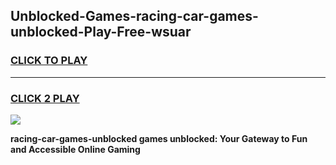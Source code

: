 
## Unblocked-Games-racing-car-games-unblocked-Play-Free-wsuar
<h3>
<a href="https://premium76.site?title=racing-car-games-unblocked&ref=19M">CLICK TO PLAY</a></h3>
<hr>

<h3>
<a href="https://premium76.site?title=racing-car-games-unblocked&ref=19M">CLICK 2 PLAY</a>
  
</h3>

<a href="https://premium76.site?title=racing-car-games-unblocked&ref=19M"><img src="https://clearcache.store/games.png"></a>


**racing-car-games-unblocked games unblocked: Your Gateway to Fun and Accessible Online Gaming**
